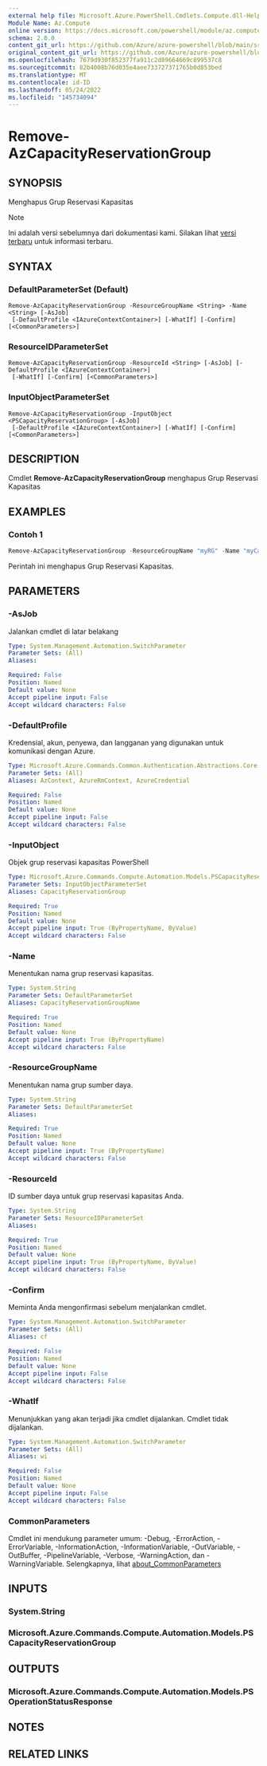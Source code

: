 ```yaml
---
external help file: Microsoft.Azure.PowerShell.Cmdlets.Compute.dll-Help.xml
Module Name: Az.Compute
online version: https://docs.microsoft.com/powershell/module/az.compute/remove-azcapacityreservationgroup
schema: 2.0.0
content_git_url: https://github.com/Azure/azure-powershell/blob/main/src/Compute/Compute/help/Remove-AzCapacityReservationGroup.md
original_content_git_url: https://github.com/Azure/azure-powershell/blob/main/src/Compute/Compute/help/Remove-AzCapacityReservationGroup.md
ms.openlocfilehash: 7679d930f852377fa911c2d89664669c899537c8
ms.sourcegitcommit: 82b4008b76d035e4aee733727371765b0d853bed
ms.translationtype: MT
ms.contentlocale: id-ID
ms.lasthandoff: 05/24/2022
ms.locfileid: "145734094"
---
```

# Remove-AzCapacityReservationGroup

## SYNOPSIS
Menghapus Grup Reservasi Kapasitas

> [!NOTE]
>Ini adalah versi sebelumnya dari dokumentasi kami. Silakan lihat [versi terbaru](/powershell/module/az.compute/remove-azcapacityreservationgroup) untuk informasi terbaru.

## SYNTAX

### DefaultParameterSet (Default)
```
Remove-AzCapacityReservationGroup -ResourceGroupName <String> -Name <String> [-AsJob]
 [-DefaultProfile <IAzureContextContainer>] [-WhatIf] [-Confirm] [<CommonParameters>]
```

### ResourceIDParameterSet
```
Remove-AzCapacityReservationGroup -ResourceId <String> [-AsJob] [-DefaultProfile <IAzureContextContainer>]
 [-WhatIf] [-Confirm] [<CommonParameters>]
```

### InputObjectParameterSet
```
Remove-AzCapacityReservationGroup -InputObject <PSCapacityReservationGroup> [-AsJob]
 [-DefaultProfile <IAzureContextContainer>] [-WhatIf] [-Confirm] [<CommonParameters>]
```

## DESCRIPTION
Cmdlet **Remove-AzCapacityReservationGroup** menghapus Grup Reservasi Kapasitas

## EXAMPLES

### Contoh 1
```powershell
Remove-AzCapacityReservationGroup -ResourceGroupName "myRG" -Name "myCapacityReservationGroup"
```

Perintah ini menghapus Grup Reservasi Kapasitas. 

## PARAMETERS

### -AsJob
Jalankan cmdlet di latar belakang

```yaml
Type: System.Management.Automation.SwitchParameter
Parameter Sets: (All)
Aliases:

Required: False
Position: Named
Default value: None
Accept pipeline input: False
Accept wildcard characters: False
```

### -DefaultProfile
Kredensial, akun, penyewa, dan langganan yang digunakan untuk komunikasi dengan Azure.

```yaml
Type: Microsoft.Azure.Commands.Common.Authentication.Abstractions.Core.IAzureContextContainer
Parameter Sets: (All)
Aliases: AzContext, AzureRmContext, AzureCredential

Required: False
Position: Named
Default value: None
Accept pipeline input: False
Accept wildcard characters: False
```

### -InputObject
Objek grup reservasi kapasitas PowerShell

```yaml
Type: Microsoft.Azure.Commands.Compute.Automation.Models.PSCapacityReservationGroup
Parameter Sets: InputObjectParameterSet
Aliases: CapacityReservationGroup

Required: True
Position: Named
Default value: None
Accept pipeline input: True (ByPropertyName, ByValue)
Accept wildcard characters: False
```

### -Name
Menentukan nama grup reservasi kapasitas.

```yaml
Type: System.String
Parameter Sets: DefaultParameterSet
Aliases: CapacityReservationGroupName

Required: True
Position: Named
Default value: None
Accept pipeline input: True (ByPropertyName)
Accept wildcard characters: False
```

### -ResourceGroupName
Menentukan nama grup sumber daya.

```yaml
Type: System.String
Parameter Sets: DefaultParameterSet
Aliases:

Required: True
Position: Named
Default value: None
Accept pipeline input: True (ByPropertyName)
Accept wildcard characters: False
```

### -ResourceId
ID sumber daya untuk grup reservasi kapasitas Anda.

```yaml
Type: System.String
Parameter Sets: ResourceIDParameterSet
Aliases:

Required: True
Position: Named
Default value: None
Accept pipeline input: True (ByPropertyName, ByValue)
Accept wildcard characters: False
```

### -Confirm
Meminta Anda mengonfirmasi sebelum menjalankan cmdlet.

```yaml
Type: System.Management.Automation.SwitchParameter
Parameter Sets: (All)
Aliases: cf

Required: False
Position: Named
Default value: None
Accept pipeline input: False
Accept wildcard characters: False
```

### -WhatIf
Menunjukkan yang akan terjadi jika cmdlet dijalankan.
Cmdlet tidak dijalankan.

```yaml
Type: System.Management.Automation.SwitchParameter
Parameter Sets: (All)
Aliases: wi

Required: False
Position: Named
Default value: None
Accept pipeline input: False
Accept wildcard characters: False
```

### CommonParameters
Cmdlet ini mendukung parameter umum: -Debug, -ErrorAction, -ErrorVariable, -InformationAction, -InformationVariable, -OutVariable, -OutBuffer, -PipelineVariable, -Verbose, -WarningAction, dan -WarningVariable. Selengkapnya, lihat [about_CommonParameters](http://go.microsoft.com/fwlink/?LinkID=113216)

## INPUTS

### System.String

### Microsoft.Azure.Commands.Compute.Automation.Models.PSCapacityReservationGroup

## OUTPUTS

### Microsoft.Azure.Commands.Compute.Automation.Models.PSOperationStatusResponse

## NOTES

## RELATED LINKS

